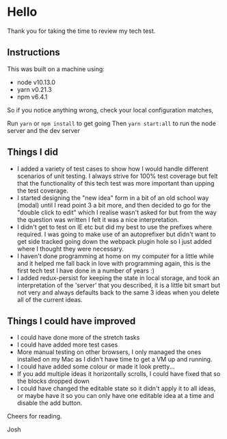 # Hello

Thank you for taking the time to review my tech test.

## Instructions

This was built on a machine using:
- node v10.13.0
- yarn v0.21.3
- npm v6.4.1

So if you notice anything wrong, check your local configuration matches,

Run `yarn` or `npm install` to get going
Then `yarn start:all` to run the node server and the dev server

## Things I did

- I added a variety of test cases to show how I would handle different scenarios of unit testing. I always strive for 100% test coverage but felt that the functionality of this tech test was more important than upping the test coverage.
- I started designing the "new idea" form in a bit of an old school way (modal) until I read point 3 a bit more, and then decided to go for the "double click to edit" which I realise wasn't asked for but from the way the question was written I felt it was a nice interpretation.
- I didn't get to test on IE etc but did my best to use the prefixes where required. I was going to make use of an autoprefixer but didn't want to get side tracked going down the webpack plugin hole so I just added where I thought they were necessary.
- I haven't done programming at home on my computer for a little while and it helped me fall back in love with programming again, this is the first tech test I have done in a number of years :)
- I added redux-persist for keeping the state in local storage, and took an interpretation of the 'server' that you described, it is a little bit smart but not very and always defaults back to the same 3 ideas when you delete all of the current ideas.

## Things I could have improved

- I could have done more of the stretch tasks
- I could have added more test cases
- More manual testing on other browsers, I only managed the ones installed on my Mac as I didn't have time to get a VM up and running.
- I could have added some colour or made it look pretty...
- If you add multiple ideas it horizontally scrolls, I could have fixed that so the blocks dropped down
- I could have changed the editable state so it didn't apply it to all ideas, or maybe have it so you can only have one editable idea at a time and disable the add button.

Cheers for reading.

Josh
